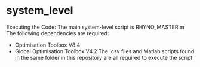 # system_level

Executing the Code:
The main system-level script is RHYNO_MASTER.m
The following dependencies are required:
- Optimisation Toolbox V8.4
- Global Optimisation Toolbox V4.2
The .csv files and Matlab scripts found in the same folder in this repository are all required to execute the script.
